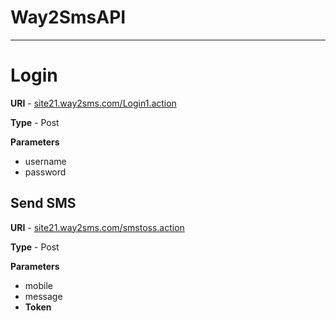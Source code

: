 # **Way2SmsAPI**
---
# Login

**URI** - [site21.way2sms.com/Login1.action](site21.way2sms.com/Login1.action)

**Type** - Post

**Parameters**
* username
* password

## Send SMS
**URI** - [site21.way2sms.com/smstoss.action](site21.way2sms.com/smstoss.action)

**Type** - Post

**Parameters**
* mobile
* message
* **Token**
